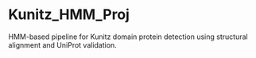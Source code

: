 # Kunitz_HMM_Proj
HMM-based pipeline for Kunitz domain protein detection using structural alignment and UniProt validation.
